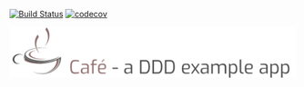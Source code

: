 [![Build Status](https://travis-ci.org/dnikolovv/cafe.svg?branch=master)](https://travis-ci.org/dnikolovv/cafe) [![codecov](https://codecov.io/gh/dnikolovv/cafe/branch/master/graph/badge.svg)](https://codecov.io/gh/dnikolovv/cafe)

![logo](./cafe-logo.svg)